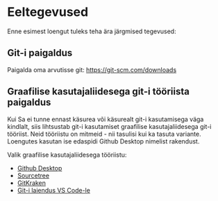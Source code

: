 # Eeltegevused

Enne esimest loengut tuleks teha ära järgmised tegevused:

## Git-i paigaldus

Paigalda oma arvutisse git: https://git-scm.com/downloads

## Graafilise kasutajaliidesega git-i tööriista paigaldus

Kui Sa ei tunne ennast käsurea või käsurealt git-i kasutamisega väga kindlalt, siis lihtsustab git-i kasutamiset graafilise kasutajaliidesega git-i tööriist. Neid tööriistu on mitmeid - nii tasulisi kui ka tasuta variante. Loengutes kasutan ise edaspidi Github Desktop nimelist rakendust.

Valik graafilise kasutajaliidesega tööriistu:

- [Github Desktop](https://desktop.github.com/)
- [Sourcetree](https://www.sourcetreeapp.com/)
- [GitKraken](https://www.gitkraken.com/)
- [Git-i laiendus VS Code-le](https://code.visualstudio.com/docs/sourcecontrol/overview)